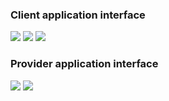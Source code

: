 ### Client application interface

<Image src='/img/snippets/001.png' caption='Main screen'/>

<Image src='/img/snippets/002.png' caption='Waiting room'/>

<Image src='/img/snippets/003.png' caption='Video call'/>

### Provider application interface

<Image src='/img/snippets/004.png' caption='Main screen'/>

<Image src='/img/snippets/005.png' caption='Video call'/>
